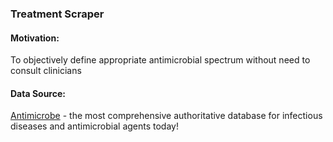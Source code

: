 ### Treatment Scraper

#### Motivation:
To objectively define appropriate antimicrobial spectrum without need to consult clinicians

#### Data Source:
[Antimicrobe](antimicrobe.org) - the most comprehensive authoritative database for infectious diseases and antimicrobial agents today!

